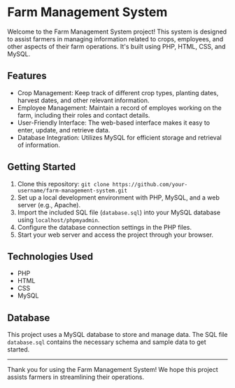 # Farm Management System

Welcome to the Farm Management System project! This system is designed to assist farmers in managing information related to crops, employees, and other aspects of their farm operations. It's built using PHP, HTML, CSS, and MySQL.

## Features

- Crop Management: Keep track of different crop types, planting dates, harvest dates, and other relevant information.
- Employee Management: Maintain a record of employes working on the farm, including their roles and contact details.
- User-Friendly Interface: The web-based interface makes it easy to enter, update, and retrieve data.
- Database Integration: Utilizes MySQL for efficient storage and retrieval of information.

## Getting Started

1. Clone this repository: `git clone https://github.com/your-username/farm-management-system.git`
2. Set up a local development environment with PHP, MySQL, and a web server (e.g., Apache).
3. Import the included SQL file (`database.sql`) into your MySQL database using `localhost/phpmyadmin`.
4. Configure the database connection settings in the PHP files.
5. Start your web server and access the project through your browser.


## Technologies Used

- PHP
- HTML
- CSS
- MySQL

## Database

This project uses a MySQL database to store and manage data. The SQL file `database.sql` contains the necessary schema and sample data to get started.

---

Thank you for using the Farm Management System! We hope this project assists farmers in streamlining their operations.
